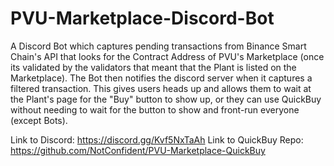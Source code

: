 # PVU-Marketplace-Discord-Bot

A Discord Bot which captures pending transactions from Binance Smart Chain's API that looks for the Contract Address of PVU's Marketplace (once its validated by the validators that meant that the Plant is listed on the Marketplace). The Bot then notifies the discord server when it captures a filtered transaction. This gives users heads up and allows them to wait at the Plant's page for the "Buy" button to show up, or they can use QuickBuy without needing to wait for the button to show and front-run everyone (except Bots).

Link to Discord: https://discord.gg/Kvf5NxTaAh
Link to QuickBuy Repo: https://github.com/NotConfident/PVU-Marketplace-QuickBuy